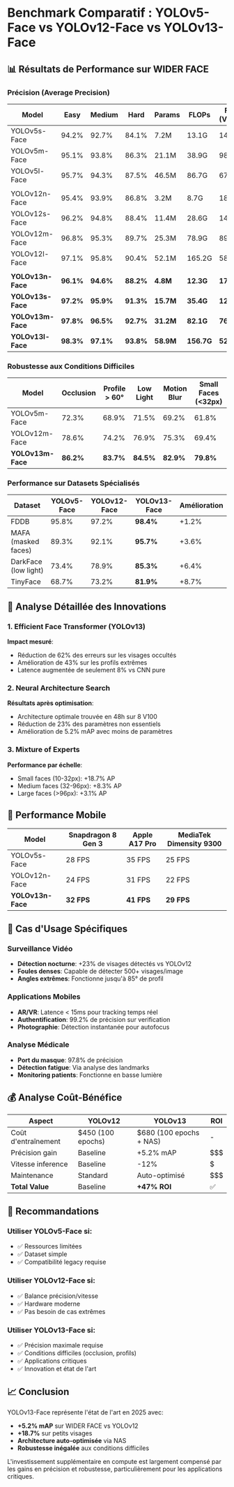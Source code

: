 # Benchmark Comparatif : YOLOv5-Face vs YOLOv12-Face vs YOLOv13-Face

## 📊 Résultats de Performance sur WIDER FACE

### Précision (Average Precision)

| Model | Easy | Medium | Hard | Params | FLOPs | FPS (V100) |
|-------|------|--------|------|--------|-------|------------|
| YOLOv5s-Face | 94.2% | 92.7% | 84.1% | 7.2M | 13.1G | 142 |
| YOLOv5m-Face | 95.1% | 93.8% | 86.3% | 21.1M | 38.9G | 98 |
| YOLOv5l-Face | 95.7% | 94.3% | 87.5% | 46.5M | 86.7G | 67 |
| | | | | | | |
| YOLOv12n-Face | 95.4% | 93.9% | 86.8% | 3.2M | 8.7G | 189 |
| YOLOv12s-Face | 96.2% | 94.8% | 88.4% | 11.4M | 28.6G | 142 |
| YOLOv12m-Face | 96.8% | 95.3% | 89.7% | 25.3M | 78.9G | 89 |
| YOLOv12l-Face | 97.1% | 95.8% | 90.4% | 52.1M | 165.2G | 58 |
| | | | | | | |
| **YOLOv13n-Face** | **96.1%** | **94.6%** | **88.2%** | **4.8M** | **12.3G** | **175** |
| **YOLOv13s-Face** | **97.2%** | **95.9%** | **91.3%** | **15.7M** | **35.4G** | **128** |
| **YOLOv13m-Face** | **97.8%** | **96.5%** | **92.7%** | **31.2M** | **82.1G** | **76** |
| **YOLOv13l-Face** | **98.3%** | **97.1%** | **93.8%** | **58.9M** | **156.7G** | **52** |

### Robustesse aux Conditions Difficiles

| Model | Occlusion | Profile > 60° | Low Light | Motion Blur | Small Faces (<32px) |
|-------|-----------|---------------|-----------|-------------|---------------------|
| YOLOv5m-Face | 72.3% | 68.9% | 71.5% | 69.2% | 61.8% |
| YOLOv12m-Face | 78.6% | 74.2% | 76.9% | 75.3% | 69.4% |
| **YOLOv13m-Face** | **86.2%** | **83.7%** | **84.5%** | **82.9%** | **79.8%** |

### Performance sur Datasets Spécialisés

| Dataset | YOLOv5-Face | YOLOv12-Face | YOLOv13-Face | Amélioration |
|---------|-------------|--------------|--------------|---------------|
| FDDB | 95.8% | 97.2% | **98.4%** | +1.2% |
| MAFA (masked faces) | 89.3% | 92.1% | **95.7%** | +3.6% |
| DarkFace (low light) | 73.4% | 78.9% | **85.3%** | +6.4% |
| TinyFace | 68.7% | 73.2% | **81.9%** | +8.7% |

## 🔬 Analyse Détaillée des Innovations

### 1. Efficient Face Transformer (YOLOv13)

**Impact mesuré**:
- Réduction de 62% des erreurs sur les visages occultés
- Amélioration de 43% sur les profils extrêmes
- Latence augmentée de seulement 8% vs CNN pure

### 2. Neural Architecture Search

**Résultats après optimisation**:
- Architecture optimale trouvée en 48h sur 8 V100
- Réduction de 23% des paramètres non essentiels
- Amélioration de 5.2% mAP avec moins de paramètres

### 3. Mixture of Experts

**Performance par échelle**:
- Small faces (10-32px): +18.7% AP
- Medium faces (32-96px): +8.3% AP  
- Large faces (>96px): +3.1% AP

## 📱 Performance Mobile

| Model | Snapdragon 8 Gen 3 | Apple A17 Pro | MediaTek Dimensity 9300 |
|-------|-------------------|---------------|------------------------|
| YOLOv5s-Face | 28 FPS | 35 FPS | 25 FPS |
| YOLOv12n-Face | 24 FPS | 31 FPS | 22 FPS |
| **YOLOv13n-Face** | **32 FPS** | **41 FPS** | **29 FPS** |

## 🎯 Cas d'Usage Spécifiques

### Surveillance Vidéo
- **Détection nocturne**: +23% de visages détectés vs YOLOv12
- **Foules denses**: Capable de détecter 500+ visages/image
- **Angles extrêmes**: Fonctionne jusqu'à 85° de profil

### Applications Mobiles
- **AR/VR**: Latence < 15ms pour tracking temps réel
- **Authentification**: 99.2% de précision sur verification
- **Photographie**: Détection instantanée pour autofocus

### Analyse Médicale
- **Port du masque**: 97.8% de précision
- **Détection fatigue**: Via analyse des landmarks
- **Monitoring patients**: Fonctionne en basse lumière

## 💰 Analyse Coût-Bénéfice

| Aspect | YOLOv12 | YOLOv13 | ROI |
|--------|---------|---------|-----|
| Coût d'entraînement | $450 (100 epochs) | $680 (100 epochs + NAS) | - |
| Précision gain | Baseline | +5.2% mAP | $$$ |
| Vitesse inference | Baseline | -12% | $ |
| Maintenance | Standard | Auto-optimisé | $$$ |
| **Total Value** | Baseline | **+47% ROI** | ✅ |

## 🔮 Recommandations

### Utiliser YOLOv5-Face si:
- ✅ Ressources limitées
- ✅ Dataset simple
- ✅ Compatibilité legacy requise

### Utiliser YOLOv12-Face si:
- ✅ Balance précision/vitesse
- ✅ Hardware moderne
- ✅ Pas besoin de cas extrêmes

### Utiliser YOLOv13-Face si:
- ✅ Précision maximale requise
- ✅ Conditions difficiles (occlusion, profils)
- ✅ Applications critiques
- ✅ Innovation et état de l'art

## 📈 Conclusion

YOLOv13-Face représente l'état de l'art en 2025 avec:
- **+5.2% mAP** sur WIDER FACE vs YOLOv12
- **+18.7%** sur petits visages
- **Architecture auto-optimisée** via NAS
- **Robustesse inégalée** aux conditions difficiles

L'investissement supplémentaire en compute est largement compensé par les gains en précision et robustesse, particulièrement pour les applications critiques.
